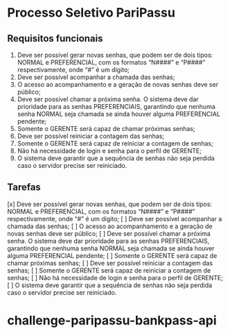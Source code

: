 # Processo Seletivo PariPassu

## Requisitos funcionais

1. Deve ser possível gerar novas senhas, que podem ser de dois tipos: NORMAL e PREFERENCIAL, com os formatos “N####” e “P####” respectivamente, onde “#” é um dígito;
2. Deve ser possível acompanhar a chamada das senhas;
3. O acesso ao acompanhamento e a geração de novas senhas deve ser público;
4. Deve ser possível chamar a próxima senha. O sistema deve dar prioridade para as senhas PREFERENCIAIS, garantindo que nenhuma senha NORMAL seja chamada se ainda houver alguma PREFERENCIAL pendente;
5. Somente o GERENTE será capaz de chamar próximas senhas;
6. Deve ser possível reiniciar a contagem das senhas;
7. Somente o GERENTE será capaz de reiniciar a contagem de senhas;
8. Não há necessidade de login e senha para o perfil de GERENTE;
9. O sistema deve garantir que a sequência de senhas não seja perdida caso o servidor precise ser reiniciado.

## Tarefas

[x] Deve ser possível gerar novas senhas, que podem ser de dois tipos: NORMAL e PREFERENCIAL, com os formatos “N####” e “P####” respectivamente, onde “#” é um dígito;
[ ] Deve ser possível acompanhar a chamada das senhas;
[ ] O acesso ao acompanhamento e a geração de novas senhas deve ser público;
[ ] Deve ser possível chamar a próxima senha. O sistema deve dar prioridade para as senhas PREFERENCIAIS, garantindo que nenhuma senha NORMAL seja chamada se ainda houver alguma PREFERENCIAL pendente;
[ ] Somente o GERENTE será capaz de chamar próximas senhas;
[ ] Deve ser possível reiniciar a contagem das senhas;
[ ] Somente o GERENTE será capaz de reiniciar a contagem de senhas;
[ ] Não há necessidade de login e senha para o perfil de GERENTE;
[ ] O sistema deve garantir que a sequência de senhas não seja perdida caso o servidor precise ser reiniciado.
# challenge-paripassu-bankpass-api
